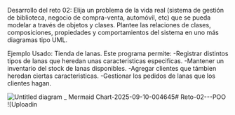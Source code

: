 Desarrollo del reto 02:
Elija un problema de la vida real (sistema de gestión de biblioteca, negocio de compra-venta, automóvil, etc) que se pueda modelar a través de objetos y clases. Plantee las relaciones de clases, composiciones, propiedades y comportamientos del sistema en uno más diagramas tipo UML.

Ejemplo Usado: Tienda de lanas.
Este programa permite:
-Registrar distintos tipos de lanas que heredan unas caracteristicas especificas.
-Mantener un inventario del stock de lanas disponibles.
-Agregar clientes que támbien heredan ciertas caracteristicas.
-Gestionar los pedidos de lanas que los clientes hagan.

![Untitled diagram _ Mermaid Chart-2025-09-10-004645](https://github.com/user-attachments/assets/e53d04e6-7b94-4141-a82a-4b9b2f7f8c1f)# Reto-02---POO
![Uploadin<svg id="export-svg" width="100%" xmlns="http://www.w3.org/2000/svg" class="classDiagram" style="max-width: 1089.2906494140625px;" viewBox="0 -46.60000228881836 1089.2906494140625 592.5999755859375" role="graphics-document document" aria-roledescription="class"><style xmlns="http://www.w3.org/1999/xhtml">/* Google Inc.
